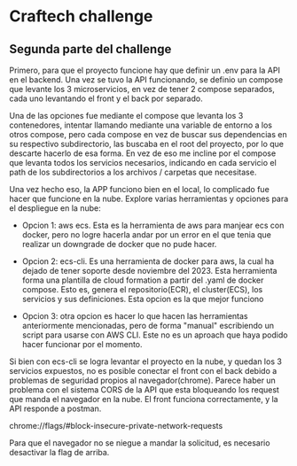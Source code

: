 # Craftech challenge

## Segunda parte del challenge

Primero, para que el proyecto funcione hay que definir un .env para la API en el backend. Una vez se tuvo la API funcionando, se definio un compose que levante los 3 microservicios, en vez de tener 2 compose separados, cada uno levantando el front y el back por separado.

Una de las opciones fue mediante el compose que levanta los 3 contenedores, intentar llamando mediante una variable de entorno a los otros compose, pero cada compose en vez de buscar sus dependencias en su respectivo subdirectorio, las buscaba en el root del proyecto, por lo que descarte hacerlo de esa forma. En vez de eso me incline por el compose que levanta todos los servicios necesarios, indicando en cada servicio el path de los subdirectorios a los archivos / carpetas que necesitase.

Una vez hecho eso, la APP funciono bien en el local, lo complicado fue hacer que funcione en la nube. Explore varias herramientas y opciones para el despliegue en la nube:

- Opcion 1: aws ecs. Esta es la herramienta de aws para manjear ecs con docker, pero no logre hacerla andar por un error en el que tenia que realizar un downgrade de docker que no pude hacer.

- Opcion 2: ecs-cli. Es una herramienta de docker para aws, la cual ha dejado de tener soporte desde noviembre del 2023. Esta herramienta forma una plantilla de cloud formation a partir del .yaml de docker compose. Esto es, genera el repositorio(ECR), el cluster(ECS), los servicios y sus definiciones. Esta opcion es la que mejor funciono

- Opcion 3: otra opcion es hacer lo que hacen las herramientas anteriormente mencionadas, pero de forma "manual" escribiendo un script para usarse con AWS CLI. Este no es un aproach que haya podido hacer funcionar por el momento.

Si bien con ecs-cli se logra levantar el proyecto en la nube, y quedan los 3 servicios expuestos, no es posible conectar el front con el back debido a problemas de seguridad propios al navegador(chrome). Parece haber un problema con el sistema CORS de la API que esta bloqueando los request que manda el navegador en la nube. El front funciona correctamente, y la API responde a postman.

chrome://flags/#block-insecure-private-network-requests

Para que el navegador no se niegue a mandar la solicitud, es necesario desactivar la flag de arriba.